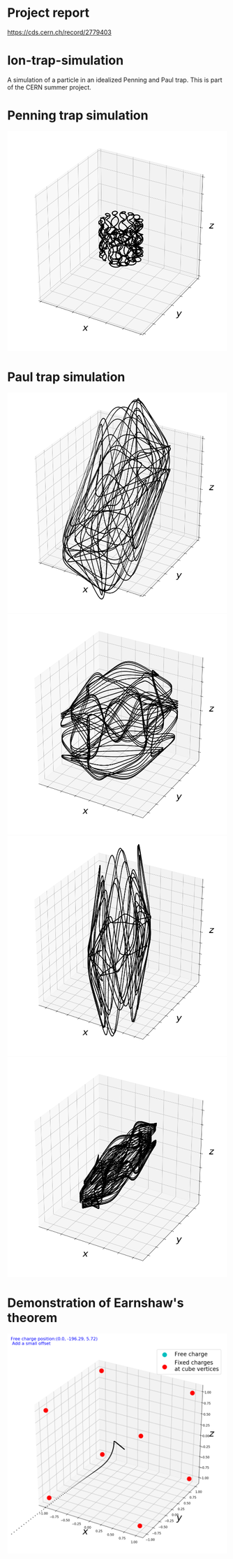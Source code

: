 # Project report
https://cds.cern.ch/record/2779403
# Ion-trap-simulation
A simulation of a particle in an idealized Penning and Paul trap.
This is part of the CERN summer project.

# Penning trap simulation
![alt text](https://github.com/Ahmed-alkharusi/Ion-trap-simulation/blob/main/new%20correct.png)

# Paul trap simulation
![alt text](https://github.com/Ahmed-alkharusi/Ion-trap-simulation/blob/main/simulation4.png)
![alt text](https://github.com/Ahmed-alkharusi/Ion-trap-simulation/blob/main/simulation1.png)
![alt text](https://github.com/Ahmed-alkharusi/Ion-trap-simulation/blob/main/simulation2.png)
![alt text](https://github.com/Ahmed-alkharusi/Ion-trap-simulation/blob/main/simulation3.png)

# Demonstration of Earnshaw's theorem
![alt text](https://github.com/Ahmed-alkharusi/Ion-trap-simulation/blob/main/588.png)
